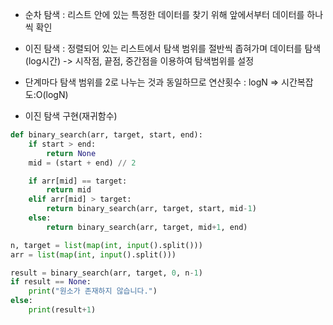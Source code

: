 - 순차 탐색 : 리스트 안에 있는 특정한 데이터를 찾기 위해 앞에서부터 데이터를 하나씩 확인
- 이진 탐색 : 정렬되어 있는 리스트에서 탐색 범위를 절반씩 좁혀가며 데이터를 탐색 (log시간)
           -> 시작점, 끝점, 중간점을 이용하여 탐색범위를 설정

- 단계마다 탐색 범위를 2로 나누는 것과 동일하므로 연산횟수 : logN => 시간복잡도:O(logN)

- 이진 탐색 구현(재귀함수)

```python
def binary_search(arr, target, start, end):
    if start > end:
        return None
    mid = (start + end) // 2

    if arr[mid] == target:
        return mid
    elif arr[mid] > target:
        return binary_search(arr, target, start, mid-1)
    else:
        return binary_search(arr, target, mid+1, end)

n, target = list(map(int, input().split()))
arr = list(map(int, input().split()))

result = binary_search(arr, target, 0, n-1)
if result == None:
    print("원소가 존재하지 않습니다.")
else:
    print(result+1)
```
